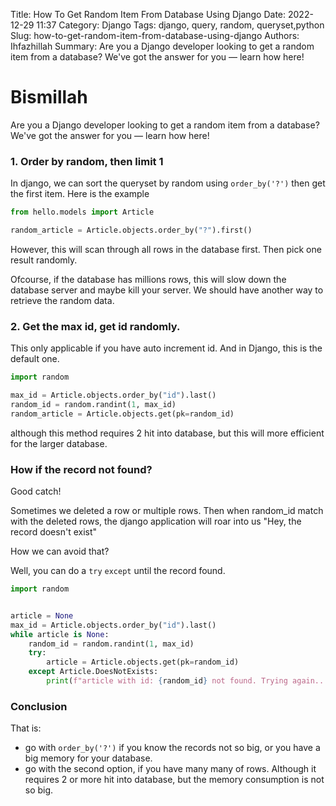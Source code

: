 Title: How To Get Random Item From Database Using Django
Date: 2022-12-29 11:37
Category: Django
Tags: django, query, random, queryset,python
Slug: how-to-get-random-item-from-database-using-django
Authors: Ihfazhillah
Summary: Are you a Django developer looking to get a random item from a database? We've got the answer for you — learn how here!

# Bismillah

Are you a Django developer looking to get a random item from a database? We've got the answer for you — learn how here!

### 1. Order by random, then limit 1

In django, we can sort the queryset by random using `order_by('?')` then get the first item. Here is the example

```python
from hello.models import Article

random_article = Article.objects.order_by("?").first()
```

However, this will scan through all rows in the database first. Then pick one result randomly.

Ofcourse, if the database has millions rows, this will slow down the database server and maybe kill your server. 
We should have another way to retrieve the random data.

### 2. Get the max id, get id randomly.

This only applicable if you have auto increment id. And in Django, this is the default one.

```python
import random

max_id = Article.objects.order_by("id").last()
random_id = random.randint(1, max_id)
random_article = Article.objects.get(pk=random_id)
```

although this method requires 2 hit into database, but this will more efficient for the larger database.

### How if the record not found?

Good catch!

Sometimes we deleted a row or multiple rows. Then when random_id match with the deleted rows, the django application will roar into us
"Hey, the record doesn't exist"

How we can avoid that? 

Well, you can do a `try` `except` until the record found.

```python
import random


article = None
max_id = Article.objects.order_by("id").last()
while article is None:
    random_id = random.randint(1, max_id)
    try:
        article = Article.objects.get(pk=random_id)
    except Article.DoesNotExists:
        print(f"article with id: {random_id} not found. Trying again...")
```

### Conclusion

That is:
- go with `order_by('?')` if you know the records not so big, or you have a big memory for your database.
- go with the second option, if you have many many of rows. Although it requires 2 or more hit into database, but the memory consumption is not so big.